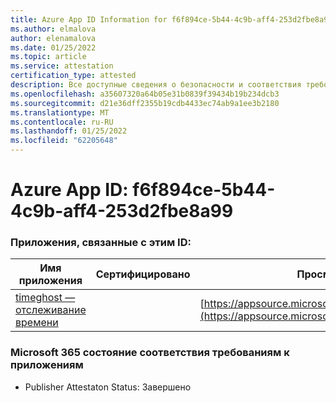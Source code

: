 ```yaml
---
title: Azure App ID Information for f6f894ce-5b44-4c9b-aff4-253d2fbe8a99
ms.author: elmalova
author: elenamalova
ms.date: 01/25/2022
ms.topic: article
ms.service: attestation
certification_type: attested
description: Все доступные сведения о безопасности и соответствия требованиям для f6f894ce-5b44-4c9b-aff4-253d2fbe8a99.
ms.openlocfilehash: a35607320a64b05e31b0839f39434b19b234dcb3
ms.sourcegitcommit: d21e36dff2355b19cdb4433ec74ab9a1ee3b2180
ms.translationtype: MT
ms.contentlocale: ru-RU
ms.lasthandoff: 01/25/2022
ms.locfileid: "62205648"
---
```

# <a name="azure-app-id-f6f894ce-5b44-4c9b-aff4-253d2fbe8a99"></a>Azure App ID: f6f894ce-5b44-4c9b-aff4-253d2fbe8a99


### <a name="apps-associated-with-this-id"></a>Приложения, связанные с этим ID:
| **Имя приложения** | **Сертифицировано** | **Просмотр в AppSource** |
|--------------|---------------|-----------------------|
| [timeghost — отслеживание времени](https://docs.microsoft.com/microsoft-365-app-certification/forward/WA200001532) |  | [https://appsource.microsoft.com/product/office/WA200001532](https://appsource.microsoft.com/product/office/WA200001532) |

### <a name="microsoft-365-app-compliance-status"></a>Microsoft 365 состояние соответствия требованиям к приложениям
- Publisher Attestaton Status: Завершено
